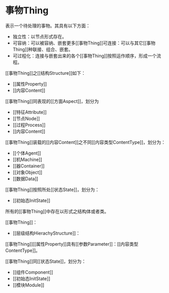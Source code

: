 # 事物Thing


表示一个待处理的事物。其具有以下方面：
- 独立性：以节点形式存在。
- 可容纳：可以被容纳、嵌套更多[[事物Thing]]可连接：可以与其它[[事物Thing]]种联接、组合、嵌套。
- 可过程化：连接与嵌套出来的各个[[事物Thing]]按照运作顺序，形成一个流程。

[[事物Thing]]之[[结构Structure]]如下：
- [[属性Property]]
- [[内容Content]]

[[事物Thing]]同表现的[[方面Aspect]]，划分为
- [[特征Attribute]]
- [[节点Node]]
- [[过程Process]]
- [[内容Content]]

[[事物Thing]]装载的[[内容Content]]之不同[[内容类型ContentType]]，划分为：
- [[个体Agent]]
- [[机Machine]]
- [[器Container]]
- [[对象Object]]
- [[数据Data]]

[[事物Thing]]按照所处[[状态State]]，划分为：
- [[初始态InitState]]



所有的[[事物Thing]]中存在以形式之结构体或者类。

[[事物Thing]]：
- [[层级结构HierachyStructure]]：


[[事物Thing]][[属性Property]]具有[[参数Parameter]]：[[内容类型ContentType]]。

[[事物Thing]]同[[状态State]]，划分为：
- [[组件Component]]
- [[初始态InitState]]
- [[模块Module]]

